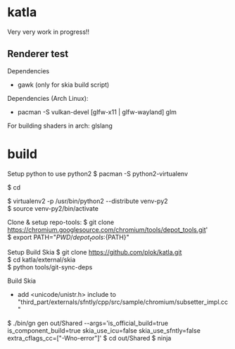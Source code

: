 # katla

Very very work in progress!!

## Renderer test 

Dependencies
- gawk (only for skia build script)

Dependencies (Arch Linux):
- pacman -S vulkan-devel [glfw-x11 | glfw-wayland] glm 

For building shaders in arch: glslang

# build

Setup python to use python2
$ pacman -S python2-virtualenv

$ cd <your-workspace>

$ virtualenv2 -p /usr/bin/python2 --distribute venv-py2  
$ source venv-py2/bin/activate  

Clone & setup repo-tools:
$ git clone https://chromium.googlesource.com/chromium/tools/depot_tools.git'  
$ export PATH="${PWD}/depot_tools:${PATH}"

Setup Build Skia
$ git clone https://github.com/plok/katla.git  
$ cd katla/external/skia  
$ python tools/git-sync-deps  

Build Skia

- add <unicode/unistr.h> include to "third_part/externals/sfntly/cpp/src/sample/chromium/subsetter_impl.cc"

$ ./bin/gn gen out/Shared --args='is_official_build=true is_component_build=true skia_use_icu=false skia_use_sfntly=false extra_cflags_cc=["-Wno-error"]'
$ cd out/Shared
$ ninja
